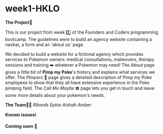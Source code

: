 # week1-HKLO

**The Project**:construction_worker:

This is our project from week :one: of the Founders and Coders programming bootcamp. The guidelines were to build an agency website containing a navbar, a form and an 'about us' page. 

We decided to build a website for a fictional agency which provides services to Pokemon owners: medical consultations, makeovers, therapy sessions and training  :arrow_right: whatever a Pokemon may need! 
The _About_ page gives a little bit of **Pimp my Poke**'s history and explains what services we offer. 
The _Pimperz_ :nail_care: page gives a detailed description of Pimp my Poke employees to show that they all have extensive experience in the Poke pimping field. 
The _Call Me Maybe_ :phone: page lets you get in touch and leave some more details about your pokemon's needs. 

**The Team**:two_women_holding_hands::couple:
_Rihards_
_Ephie_
_Aishah_
_Amber_

**Known issues**:exclamation:

**Coming soon** :thought_balloon:
